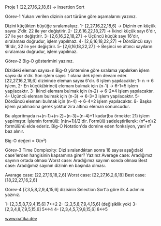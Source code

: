 Proje 1
[22,27,16,2,18,6] -> Insertion Sort

Görev-1
Yukarı verilen dizinin sort türüne göre aşamalarını yazınız.


Dizini küçükten büyüğe sıralamalıyız.
1- [2,27,16,22,18,6] -> Dizinin en küçük sayısı 2'dir. 22 ile yer değiştirir.
2- [2,6,16,22,18,27] -> İkinci küçük sayı 6'dır, 27 ile yer değiştirir.
3- [2,6,16,22,18,27] -> Üçüncü küçük sayı 16'dır, sıralaması doğrudur, işlem yapılmaz.
4- [2,6,16,18,22,27] -> Dördüncü sayı 18'dir, 22 ile yer değiştirir.
5- [2,6,16,18,22,27] -> Beşinci ve altıncı sayıların sıralaması doğrudur, işlem yapılmaz.


Görev-2
Big-O gösterimini yazınız.


Dizideki eleman sayısı=n
Big-O yöntemine göre sıralama yapılırken işlem sayısı da n'dir.
Son işlem sayısı 1 olana dek işlem devam eder.
[22,27,16,2,18,6] dizininde eleman sayısı 6'dır. 6 işlem yapılacaktır;
1- n -> 6 işlem,
2- En küçük(birinci) elemanı bulmak için (n-1) -> 6-1=5 işlem yapılacaktır.
3- İkinci elemanı bulmak için (n-2) -> 6-2=4 işlem yapılacaktır.
4- Üçüncü elemanı bulmak için (n-3) -> 6-3=3 işlem yapılacaktır.
5- Dördüncü elemanı bulmak için (n-4) -> 6-4=2 işlem yapılacaktır.
6- Başka işlem yapılmasına gerek yoktur zira altıncı eleman sonuncudur.

Bu algoritmada n+(n-1)+(n-2)+(n-3)+(n-4)+1 kadar(bu örnekte: 21) işlem yapılmıştır.
İşlemin formülü: [n(n+1)]/2'dir. Formülü sadeleştirilerek: (n²+n)/2 formülünü elde ederiz.
Big-O Notation'da domine eden fonksiyon, yani n² baz alınır.

Big-O değeri = O(n²)


Görev-3
Time Complexity: Dizi sıralandıktan sonra 18 sayısı aşağıdaki case'lerden hangisinin kapsamına girer? Yazınız
Average case: Aradığımız sayının ortada olması
Worst case: Aradığımız sayının sonda olması
Best case: Aradığımız sayının dizinin en başında olması.

Avarage case: [22,27,16,18,2,6]
Worst case: [22,27,16,2,6,18]
Best case: [18,22,27,16,2,6]


Görev-4
[7,3,5,8,2,9,4,15,6] dizisinin Selection Sort'a göre ilk 4 adımını yazınız.

1- [2,3,5,8,7,9,4,15,6] 7<->2
2- [2,3,5,8,7,9,4,15,6] (değişiklik yok)
3- [2,3,4,8,7,9,5,15,6] 5<->4
4- [2,3,4,5,7,9,8,15,6] 8<->5


www.patika.dev